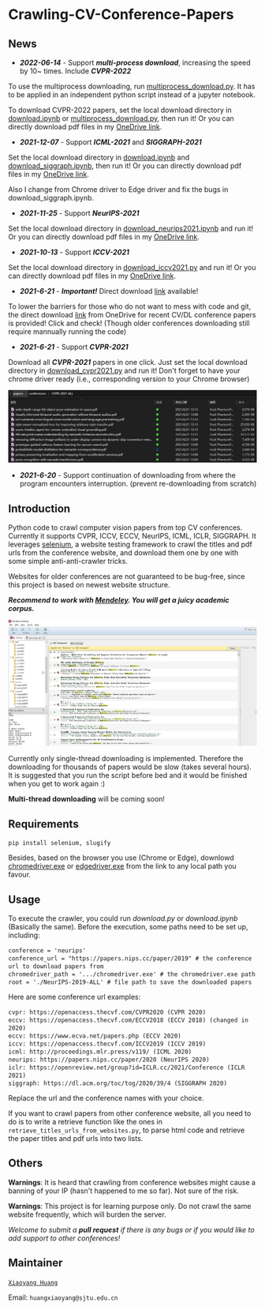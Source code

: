 # Crawling-CV-Conference-Papers

## News



- ***2022-06-14*** - Support ***multi-process download***, increasing the speed by 10~ times. Include ***CVPR-2022***

To use the multiprocess downloading, run [multiprocess_download.py](./multiprocess_download.py). It has to be applied in an independent python script instead of a jupyter notebook. 

To download CVPR-2022 papers, set the local download directory in [download.ipynb](./download.ipynb) or [multiprocess_download.py](./multiprocess_download.py), then run it! Or you can directly download pdf files in my [OneDrive link](https://1drv.ms/u/s!Ajsnj0gOimMfh4hoLbf317Dw_RrFTQ?e=TjKBhC).

- ***2021-12-07*** - Support ***ICML-2021*** and ***SIGGRAPH-2021***

Set the local download directory in [download.ipynb](./download.ipynb) and [download_siggraph.ipynb](./download_siggraph.ipynb), then run it! Or you can directly download pdf files in my [OneDrive link](https://1drv.ms/u/s!Ajsnj0gOimMfh4hoLbf317Dw_RrFTQ?e=TjKBhC).

Also I change from Chrome driver to Edge driver and fix the bugs in download_siggraph.ipynb.

- ***2021-11-25*** - Support ***NeurIPS-2021***

Set the local download directory in [download_neurips2021.ipynb](./download_neurips2021.ipynb) and run it! Or you can directly download pdf files in my [OneDrive link](https://1drv.ms/u/s!Ajsnj0gOimMfh4hoLbf317Dw_RrFTQ?e=TjKBhC).

- ***2021-10-13*** - Support ***ICCV-2021***

Set the local download directory in [download_iccv2021.py](./download_iccv2021.py) and run it! Or you can directly download pdf files in my [OneDrive link](https://1drv.ms/u/s!Ajsnj0gOimMfh4hoLbf317Dw_RrFTQ?e=TjKBhC).

- ***2021-6-21*** - ***Important!*** Direct download [link](https://1drv.ms/u/s!Ajsnj0gOimMfh4hoLbf317Dw_RrFTQ?e=TjKBhC) available!

To lower the barriers for those who do not want to mess with code and git, the direct download [link](https://1drv.ms/u/s!Ajsnj0gOimMfh4hoLbf317Dw_RrFTQ?e=TjKBhC) from OneDrive for recent CV/DL conference papers is provided! Click and check! (Though older conferences downloading still require mannually running the code)

- ***2021-6-21*** - Support ***CVPR-2021***

Download all ***CVPR-2021*** papers in one click. Just set the local download directory in [download_cvpr2021.py](./download_cvpr2021.py) and run it! Don't forget to have your chrome driver ready (i.e., corresponding version to your Chrome browser)

![](./figs/cvpr2021_examples.png)

- ***2021-6-20*** - Support continuation of downloading from where the program encounters interruption. (prevent re-downloading from scratch)

## Introduction

Python code to crawl computer vision papers from top CV conferences. Currently it supports CVPR, ICCV, ECCV, NeurIPS, ICML, ICLR, SIGGRAPH. It leverages [selenium](https://www.selenium.dev/), a website testing framework to crawl the titles and pdf urls from the conference website, and download them one by one with some simple anti-anti-crawler tricks.

Websites for older conferences are not guaranteed to be bug-free, since this project is based on newest website structure.

***Recommend to work with [Mendeley](https://www.mendeley.com/download-desktop-new/). You will get a juicy academic corpus.***

![](./figs/mendeley.jpg)

Currently only single-thread downloading is implemented. Therefore the downloading for thousands of papers would be slow (takes several hours). It is suggested that you run the script before bed and it would be finished when you get to work again :)

**Multi-thread downloading** will be coming soon!

## Requirements
```
pip install selenium, slugify
```
Besides, based on the browser you use (Chrome or Edge), downlowd [chromedriver.exe](https://chromedriver.chromium.org/downloads) or [edgedriver.exe](https://developer.microsoft.com/en-us/microsoft-edge/tools/webdriver/) from the link to any local path you favour.

## Usage

To execute the crawler, you could run *download.py* or *download.ipynb* (Basically the same). Before the execution, some paths need to be set up, including:

```
conference = 'neurips'
conference_url = "https://papers.nips.cc/paper/2019" # the conference url to download papers from
chromedriver_path = '.../chromedriver.exe' # the chromedriver.exe path
root = './NeurIPS-2019-ALL' # file path to save the downloaded papers
```

Here are some conference url examples:

```
cvpr: https://openaccess.thecvf.com/CVPR2020 (CVPR 2020)
eccv: https://openaccess.thecvf.com/ECCV2018 (ECCV 2018) (changed in 2020)
eccv: https://www.ecva.net/papers.php (ECCV 2020) 
iccv: https://openaccess.thecvf.com/ICCV2019 (ICCV 2019)
icml: http://proceedings.mlr.press/v119/ (ICML 2020)
neurips: https://papers.nips.cc/paper/2020 (NeurIPS 2020)
iclr: https://openreview.net/group?id=ICLR.cc/2021/Conference (ICLR 2021)
siggraph: https://dl.acm.org/toc/tog/2020/39/4 (SIGGRAPH 2020)
```
Replace the url and the conference names with your choice.

If you want to crawl papers from other conference website, all you need to do is to write a retrieve function like the ones in `retrieve_titles_urls_from_websites.py`, to parse html code and retrieve the paper titles and pdf urls into two lists. 

## Others

**Warnings**: It is heard that crawling from conference websites might cause a banning of your IP (hasn't happened to me so far). Not sure of the risk. 

**Warnings**: This project is for learning purpose only. Do not crawl the same website frequently, which will burden the server.

*Welcome to submit a **pull request** if there is any bugs or if you would like to add support to other conferences!*

## Maintainer

[`Xiaoyang Huang`](https://github.com/seanywang0408) 

Email: `huangxiaoyang@sjtu.edu.cn`

